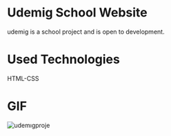 # Udemig School Website

udemig is a school project and is open to development.



# Used Technologies
HTML-CSS


# GIF

![udemıgproje](https://github.com/alisener0/Udemig-Project/assets/164210597/55c6579b-dc50-4c42-b4d5-95cd6dfece46)
